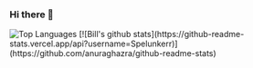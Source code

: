 ### Hi there 👋
<img alt="Top Languages" src="https://github-readme-stats.vercel.app/api/top-langs/?username=Spelunkerr&layout=compact" />
[![Bill's github stats](https://github-readme-stats.vercel.app/api?username=Spelunkerr)](https://github.com/anuraghazra/github-readme-stats)

